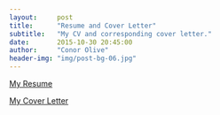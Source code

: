```yaml
---
layout:     post
title:      "Resume and Cover Letter"
subtitle:   "My CV and corresponding cover letter."
date:       2015-10-30 20:45:00
author:     "Conor Olive"
header-img: "img/post-bg-06.jpg"
---
```


<p><a href="https://drive.google.com/file/d/0B8ylzO_NINuLRnFKZ0lvZU5velE/view?usp=sharing">My Resume</a></p>
<p><a href="https://drive.google.com/file/d/0B8ylzO_NINuLOUVxaEx4UFNHdzA/view?usp=sharing">My Cover Letter</a></p>
